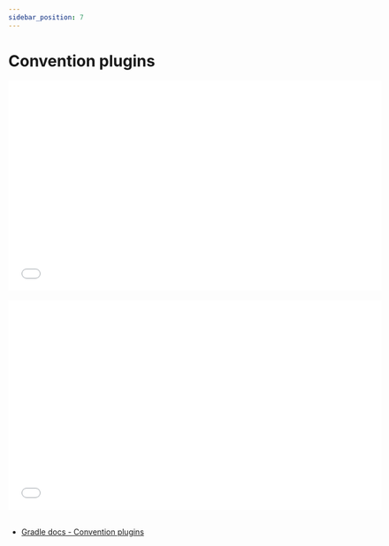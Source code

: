 ```yaml
---
sidebar_position: 7
---
```


# Convention plugins

<iframe src="//www.youtube.com/embed/4Dmyc00Jlzc?list=PL6yFiPOVXVUi90sQ66dtmuXP-1-TeHwl5" frameborder="0" allowfullscreen width="675" height="380"></iframe>
<br/>
<br/>

<iframe src="//www.youtube.com/embed/hpT0VutO5xk" frameborder="0" allowfullscreen width="675" height="380"></iframe>
<br/>
<br/>

- [Gradle docs - Convention plugins](https://docs.gradle.org/7.0/userguide/sharing_build_logic_between_subprojects.html#sec:convention_plugins )
